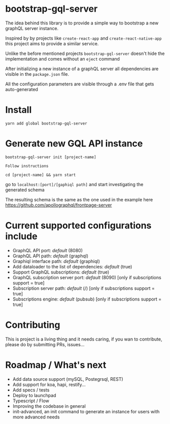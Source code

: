 # bootstrap-gql-server
The idea behind this library is to provide a simple way to bootstrap a new graphQL server instance.

Inspired by by projects like `create-react-app` and `create-react-native-app` this project aims to provide a similar service.
 
Unlike the before mentioned projects `bootstrap-gql-server` doesn't hide the implementation and comes without an `eject` command

After initializing a new instance of a graphQL server all dependencies are visible in the `package.json` file.

All the configuration parameters are visible through a .env file that gets auto-generated

# Install

`yarn add global bootstrap-gql-server`

# Generate new GQL API instance

`bootstrap-gql-server init [project-name]`

`Follow instructions`

`cd [project-name] && yarn start`

go to `localhost:[port]/[gaphiql path]` and start investigating the generated schema

The resulting schema is the same as the one used in the example here https://github.com/apollographql/frontpage-server 


# Current supported configurations include

- GraphQL API port:  *default* (8080)
- GraphQL API path:  *default* (graphql)
- Graphiql interface path: *default* (graphiql)
- Add dataloader to the list of dependencies:  *default* (true)
- Support GraphQL subscriptions: *default* (true)
- GraphQL subscription server port: *default* (8090) [only if subscriptions support = true]
- Subscription server path: *default* (/) [only if subscriptions support = true]
- Subscriptions engine: *default* (pubsub) [only if subscriptions support = true]

# Contributing

This is project is a living thing and it needs caring, if you wan to contribute, please do by submitting PRs, issues...

# Roadmap / What's next

- Add data source support (mySQL, Postegrsql, REST)
- Add support for koa, hapi, restify...
- Add specs / tests
- Deploy to launchpad
- Typescript / Flow
- Improving the codebase in general
- init-advanced, an init command to generate an instance for users with more advanced needs 




